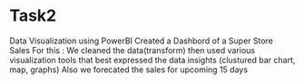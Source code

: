 # Task2
Data Visualization using PowerBI
Created a Dashbord of a Super Store Sales
For this :
We cleaned the data(transform)
then used various visualization tools that best expressed the data insights (clustured bar chart, map, graphs)
Also we forecated the sales for upcoming 15 days
